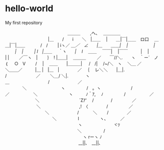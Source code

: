 # hello-world
My first repository　

　　　　
　　　　　　　　　　 ＿＿＿　　  ,へ、　 ＿＿＿＿
　　　　　　　　　　|＿　　/　　i　　＼　|＿＿　 |　　＿|￣|＿＿　ロ口
　＿＿|￣|＿＿　　  　 /　/　　 | iヽ／ ＿_／　∠　　|＿　　＿＿|
　|　　　　　　| 　 　|　 |　 　 | l　|＿＿ 　｀ヽ　　|　 l　 ＿＿_
　￣￣|　 |￣￣　　　|　 |　 　 |  |　 　／￣ヽ　|　 　｝　! |＿＿|　 ＿＿＿
　　 ／　　￣//＼.　　ヽ　｀ー´　ノ　　　｛ 　 ○　V　 　/　 | 　＿＿　　|＿＿＿|
　 /　/|　 /~/＼　ヽ　 ＼＿ ／　　　　　　＼＿＿／　　　|＿ |　|＿　| 　　　　／
　｛　 レ＼＼　　|＿|.　　　　　　　　　　　　　　　　　　　 / 　　　　 　　 ／
　　＼＿/ ＼|.　　　　ヽ　　　　　　 　＿　　　　　　　　　/ 　　　　  　　／
　　　　＼　　　　　　　　ヽ　　　　　/　。ヽ　　　　　　　/　 　 　　　 ／
　 　　　　＼　　　　　　　 ヽ　　　ﾉ＾ｱ, 　ﾉ 　　　 　 /　 　　 　　／
　　　　　　　＼　　　　　　　　　 `Zｱ'　 /　　　　/　 　　　  ／
　  　　　　　　＼　　　　　　　　　,!　〈　 　　　/　 　 　　 ／
　 　　　　　　　　＼　　　　　 　 / 　　　＼ 　　/　　 　　／
　　　　　　　　　　　＼　　　　　l 　 　　 　ヽ、　 　　／
　　　　　　　　　　　　　　　　　ヽ　　　 　　　　ヾﾂ
　 　 　 　　　　　　　　　　　　　＼ 　 　 　 　/
　 　 　 　　　　　　　　　　　　　 　ヽ rーヽ ﾉ
　 　 　 　　　　　　　　　　　　 　__||､　__||､
